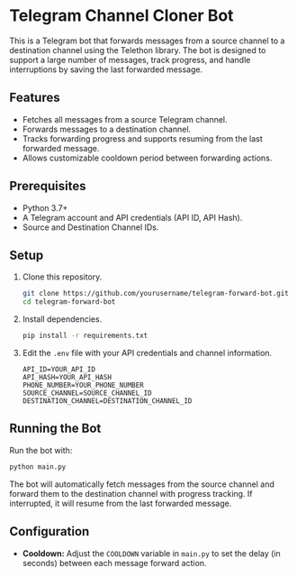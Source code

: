 # Telegram Channel Cloner Bot

This is a Telegram bot that forwards messages from a source channel to a destination channel using the Telethon library. The bot is designed to support a large number of messages, track progress, and handle interruptions by saving the last forwarded message.

## Features

- Fetches all messages from a source Telegram channel.
- Forwards messages to a destination channel.
- Tracks forwarding progress and supports resuming from the last forwarded message.
- Allows customizable cooldown period between forwarding actions.

## Prerequisites

- Python 3.7+
- A Telegram account and API credentials (API ID, API Hash).
- Source and Destination Channel IDs.

## Setup

1. Clone this repository.
   ```bash
   git clone https://github.com/yourusername/telegram-forward-bot.git
   cd telegram-forward-bot
   ```

2. Install dependencies.
   ```bash
   pip install -r requirements.txt
   ```

3. Edit the `.env` file with your API credentials and channel information.
   ```plaintext
   API_ID=YOUR_API_ID
   API_HASH=YOUR_API_HASH
   PHONE_NUMBER=YOUR_PHONE_NUMBER
   SOURCE_CHANNEL=SOURCE_CHANNEL_ID
   DESTINATION_CHANNEL=DESTINATION_CHANNEL_ID
   ```

## Running the Bot

Run the bot with:
```bash
python main.py
```

The bot will automatically fetch messages from the source channel and forward them to the destination channel with progress tracking. If interrupted, it will resume from the last forwarded message.

## Configuration

- **Cooldown:** Adjust the `COOLDOWN` variable in `main.py` to set the delay (in seconds) between each message forward action.

